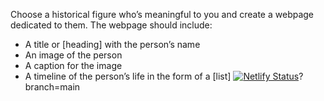 Choose a historical figure who’s meaningful to you and create a webpage dedicated to them. The webpage should include:

- A title or [heading] with the person’s name
- An image of the person
- A caption for the image
- A timeline of the person’s life in the form of a [list]
[![Netlify Status](https://api.netlify.com/api/v1/badges/62909881-b75e-4b3a-8fd2-fc7fd082db24/deploy-status)](https://app.netlify.com/sites/wangari-maathai/deploys)?branch=main

